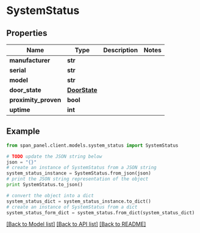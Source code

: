 # SystemStatus


## Properties
Name | Type | Description | Notes
------------ | ------------- | ------------- | -------------
**manufacturer** | **str** |  | 
**serial** | **str** |  | 
**model** | **str** |  | 
**door_state** | [**DoorState**](DoorState.md) |  | 
**proximity_proven** | **bool** |  | 
**uptime** | **int** |  | 

## Example

```python
from span_panel.client.models.system_status import SystemStatus

# TODO update the JSON string below
json = "{}"
# create an instance of SystemStatus from a JSON string
system_status_instance = SystemStatus.from_json(json)
# print the JSON string representation of the object
print SystemStatus.to_json()

# convert the object into a dict
system_status_dict = system_status_instance.to_dict()
# create an instance of SystemStatus from a dict
system_status_form_dict = system_status.from_dict(system_status_dict)
```
[[Back to Model list]](../README.md#documentation-for-models) [[Back to API list]](../README.md#documentation-for-api-endpoints) [[Back to README]](../README.md)


